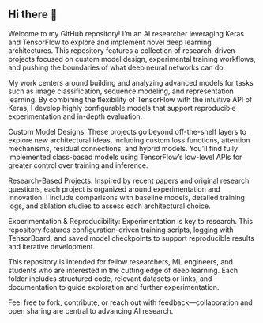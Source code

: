 ## Hi there 👋

Welcome to my GitHub repository! I’m an AI researcher leveraging Keras and TensorFlow to explore and implement novel deep learning architectures. This repository features a collection of research-driven projects focused on custom model design, experimental training workflows, and pushing the boundaries of what deep neural networks can do.

My work centers around building and analyzing advanced models for tasks such as image classification, sequence modeling, and representation learning. By combining the flexibility of TensorFlow with the intuitive API of Keras, I develop highly configurable models that support reproducible experimentation and in-depth evaluation.

Custom Model Designs: These projects go beyond off-the-shelf layers to explore new architectural ideas, including custom loss functions, attention mechanisms, residual connections, and hybrid models. You'll find fully implemented class-based models using TensorFlow’s low-level APIs for greater control over training and inference.

Research-Based Projects: Inspired by recent papers and original research questions, each project is organized around experimentation and innovation. I include comparisons with baseline models, detailed training logs, and ablation studies to assess each architectural choice.

Experimentation & Reproducibility: Experimentation is key to research. This repository features configuration-driven training scripts, logging with TensorBoard, and saved model checkpoints to support reproducible results and iterative development.

This repository is intended for fellow researchers, ML engineers, and students who are interested in the cutting edge of deep learning. Each folder includes structured code, relevant datasets or links, and documentation to guide exploration and further experimentation.

Feel free to fork, contribute, or reach out with feedback—collaboration and open sharing are central to advancing AI research.
